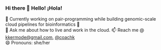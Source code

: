 ### Hi there 👋 Hello! ¡Hola!
🔭 Currently working on pair-programming while building genomic-scale cloud pipelines for bioinformatics
🌱 </br>
💬 Ask me about how to live and work in the cloud. 
📫 Reach me @ kkermode@gmail.com, <a href="http://twitter.com/coachk">@coachk</a></br>
😄 Pronouns: she/her</br>
<!--
**kkermode/kkermode** is a ✨ _special_ ✨ repository because its `README.md` (this file) appears on your GitHub profile.

Here are some ideas to get you started:

- 🔭 I’m currently working on ...
- 🌱 I’m currently learning ...
- 👯 I’m looking to collaborate on ...
- 🤔 I’m looking for help with ...
- 💬 Ask me about ...
- 📫 How to reach me: ...
- 😄 Pronouns: ...
- ⚡ Fun fact: ...
-->
